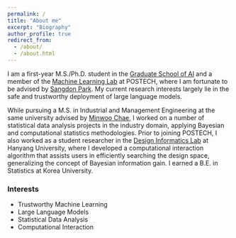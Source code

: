 ```yaml
---
permalink: /
title: "About me"
excerpt: "Biography"
author_profile: true
redirect_from: 
  - /about/
  - /about.html
---
```



I am a first-year M.S./Ph.D. student in the [Graduate School of AI](https://ai.postech.ac.kr/) and a member of the [Machine Learning Lab](https://ml.postech.ac.kr/) at POSTECH, where I am fortunate to be advised by [Sangdon Park](https://sangdon.github.io/). My current research interests largely lie in the safe and trustworthy deployment of large language models.

While pursuing a M.S. in Industrial and Management Engineering at the same university advised by [Minwoo Chae](https://sds.postech.ac.kr/), I worked on a number of statistical data analysis projects in the industry domain, applying Bayesian and computational statistics methodologies. Prior to joining POSTECH, I also worked as a student researcher in the [Design Informatics Lab](https://designinformatics.hanyang.ac.kr/) at Hanyang University, where I developed a computational interaction algorithm that assists users in efficiently searching the design space, generalizing the concept of Bayesian information gain. I earned a B.E. in Statistics at Korea University.


### Interests
- Trustworthy Machine Learning
- Large Language Models
- Statistical Data Analysis
- Computational Interaction
